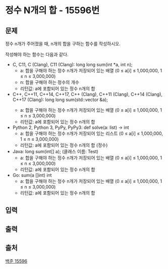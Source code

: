 <h1> 정수 N개의 합 - 15596번</h1>

<h2>문제</h2>

정수 n개가 주어졌을 때, n개의 합을 구하는 함수를 작성하시오.

작성해야 하는 함수는 다음과 같다.

- C, C11, C (Clang), C11 (Clang): long long sum(int *a, int n);
    - a: 합을 구해야 하는 정수 n개가 저장되어 있는 배열 (0 ≤ a[i] ≤ 1,000,000, 1 ≤ n ≤ 3,000,000)
    - n: 합을 구해야 하는 정수의 개수
    - 리턴값: a에 포함되어 있는 정수 n개의 합
- C++, C++11, C++14, C++17, C++ (Clang), C++11 (Clang), C++14 (Clang), C++17 (Clang): long long sum(std::vector<int> &a);
    - a: 합을 구해야 하는 정수 n개가 저장되어 있는 배열 (0 ≤ a[i] ≤ 1,000,000, 1 ≤ n ≤ 3,000,000)
    - 리턴값: a에 포함되어 있는 정수 n개의 합
- Python 2, Python 3, PyPy, PyPy3: def solve(a: list) -> int
    - a: 합을 구해야 하는 정수 n개가 저장되어 있는 리스트 (0 ≤ a[i] ≤ 1,000,000, 1 ≤ n ≤ 3,000,000)
    - 리턴값: a에 포함되어 있는 정수 n개의 합 (정수)
- Java: long sum(int[] a); (클래스 이름: Test)
    - a: 합을 구해야 하는 정수 n개가 저장되어 있는 배열 (0 ≤ a[i] ≤ 1,000,000, 1 ≤ n ≤ 3,000,000)
    - 리턴값: a에 포함되어 있는 정수 n개의 합
- Go: sum(a []int) int
    - a: 합을 구해야 하는 정수 n개가 저장되어 있는 배열 (0 ≤ a[i] ≤ 1,000,000, 1 ≤ n ≤ 3,000,000)
    - 리턴값: a에 포함되어 있는 정수 n개의 합

<h2>입력</h2>



<h2>출력</h2>



<h2>출처</h2>

[백준 15596](https://www.acmicpc.net/problem/15596)
